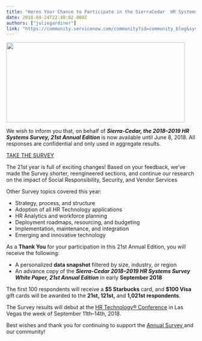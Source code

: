```yaml
---
title: "Heres Your Chance to Participate in the SierraCedar  HR Systems Survey"
date: 2018-04-24T22:48:02.000Z
authors: ["juliegardiner"]
link: "https://community.servicenow.com/community?id=community_blog&sys_id=e159752bdb291b003882fb651f96191f"
---
```

<p><img src="3488b163db291b003882fb651f96197f.iix" width="475" height="213" /></p>
<p>We wish to inform you that, on behalf of <strong><em>Sierra-Cedar, the 2018–2019 HR Systems Survey, 21st Annual Edition</em></strong> is now available until June 8, 2018. All responses are confidential and only used in aggregate results.</p>
<p><a title="https://sierracedar.qualtrics.com/jfe/form/SV_25B7HbTQJuFE8UB?SurveyOrigin&#61;147" href="http://app.connect.servicenow.com/e/er?s&#61;1133&amp;lid&#61;12493&amp;elqTrackId&#61;926d6d4c475d473a8a423e14fc49afda&amp;elq&#61;00000000000000000000000000000000&amp;elqaid&#61;24917&amp;elqat&#61;1" rel="nofollow">TAKE THE SURVEY</a></p>
<p>The 21st year is full of exciting changes! Based on your feedback, we’ve made the Survey shorter, reengineered sections, and continue our research on the impact of Social Responsibility, Security, and Vendor Services</p>
<p>Other Survey topics covered this year:</p>
<ul><li>Strategy, process, and structure</li><li>Adoption of all HR Technology applications</li><li>HR Analytics and workforce planning</li><li>Deployment roadmaps, resourcing, and budgeting</li><li>Implementation, maintenance, and integration</li><li>Emerging and innovative technology</li></ul>
<p>As a <strong>Thank You</strong> for your participation in this 21st Annual Edition, you will receive the following:</p>
<ul><li>A personalized <strong>data snapshot</strong> filtered by size, industry, or region</li><li>An advance copy of the <strong><em>Sierra-Cedar 2018–2019 HR Systems Survey White Paper, 21st Annual Edition</em></strong> in early <strong>September 2018</strong></li></ul>
<p>The first 100 respondents will receive a <strong>$5 Starbucks</strong> card, and <strong>$100 Visa</strong> gift cards will be awarded to the <strong>21st, 121st,</strong> and <strong>1,021st respondents</strong>.</p>
<p>The Survey results will debut at the <a title="http://www.hrtechnologyconference.com/index.html" href="http://app.connect.servicenow.com/e/er?s&#61;1133&amp;lid&#61;12492&amp;elqTrackId&#61;b17c1bff02ef43f5b32ef4c637c19836&amp;elq&#61;00000000000000000000000000000000&amp;elqaid&#61;24917&amp;elqat&#61;1" rel="nofollow">HR Technology® Conference</a> in Las Vegas the week of September 11th–14th, 2018. </p>
<p>Best wishes and thank you for continuing to support the <a href="https://www.sierra-cedar.com/research/annual-survey/" rel="nofollow">Annual Survey </a>and our community!</p>